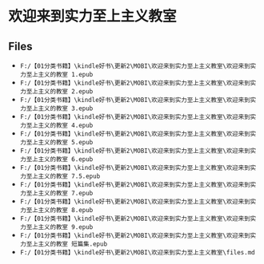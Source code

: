 # 欢迎来到实力至上主义教室

## Files

- `F:/【01分类书籍】\kindle好书\更新2\MOBI\欢迎来到实力至上主义教室\欢迎来到实力至上主义的教室 1.epub`
- `F:/【01分类书籍】\kindle好书\更新2\MOBI\欢迎来到实力至上主义教室\欢迎来到实力至上主义的教室 2.epub`
- `F:/【01分类书籍】\kindle好书\更新2\MOBI\欢迎来到实力至上主义教室\欢迎来到实力至上主义的教室 3.epub`
- `F:/【01分类书籍】\kindle好书\更新2\MOBI\欢迎来到实力至上主义教室\欢迎来到实力至上主义的教室 4.epub`
- `F:/【01分类书籍】\kindle好书\更新2\MOBI\欢迎来到实力至上主义教室\欢迎来到实力至上主义的教室 5.epub`
- `F:/【01分类书籍】\kindle好书\更新2\MOBI\欢迎来到实力至上主义教室\欢迎来到实力至上主义的教室 6.epub`
- `F:/【01分类书籍】\kindle好书\更新2\MOBI\欢迎来到实力至上主义教室\欢迎来到实力至上主义的教室 7.5.epub`
- `F:/【01分类书籍】\kindle好书\更新2\MOBI\欢迎来到实力至上主义教室\欢迎来到实力至上主义的教室 7.epub`
- `F:/【01分类书籍】\kindle好书\更新2\MOBI\欢迎来到实力至上主义教室\欢迎来到实力至上主义的教室 8.epub`
- `F:/【01分类书籍】\kindle好书\更新2\MOBI\欢迎来到实力至上主义教室\欢迎来到实力至上主义的教室 9.epub`
- `F:/【01分类书籍】\kindle好书\更新2\MOBI\欢迎来到实力至上主义教室\欢迎来到实力至上主义的教室 短篇集.epub`
- `F:/【01分类书籍】\kindle好书\更新2\MOBI\欢迎来到实力至上主义教室\files.md`
